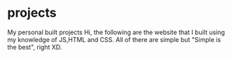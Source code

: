 # projects
My personal built projects
Hi, the following are the  website that I  built using my knowledge of JS,HTML and CSS.
All of there are simple but "Simple is the best", right XD.
